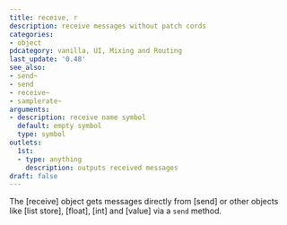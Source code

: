 ```yaml
---
title: receive, r
description: receive messages without patch cords
categories:
- object
pdcategory: vanilla, UI, Mixing and Routing
last_update: '0.48'
see_also:
- send~
- send
- receive~
- samplerate~
arguments:
- description: receive name symbol 
  default: empty symbol
  type: symbol
outlets:
  1st:
  - type: anything
    description: outputs received messages
draft: false
---
```

The [receive] object gets messages directly from [send] or other objects like [list store], [float], [int] and [value] via a `send` method.
